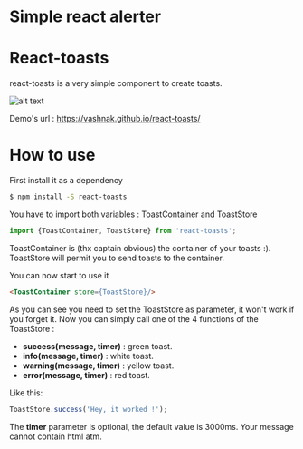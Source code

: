 Simple react alerter
==========

# React-toasts

react-toasts is a very simple component to create toasts.

![alt text](https://github.com/Vashnak/react-toasts/blob/master/demo.gif?raw=true)

Demo's url : https://vashnak.github.io/react-toasts/

# How to use

First install it as a dependency
``` sh
$ npm install -S react-toasts
```

You have to import both variables : ToastContainer and ToastStore


``` js
import {ToastContainer, ToastStore} from 'react-toasts';
```

ToastContainer is (thx captain obvious) the container of your toasts :).
ToastStore will permit you to send toasts to the container.

You can now start to use it

``` html
<ToastContainer store={ToastStore}/>
```

As you can see you need to set the ToastStore as parameter, it won't work if you forget it.
Now you can simply call one of the 4 functions of the ToastStore :

- **success(message, timer)** : green toast.
- **info(message, timer)** : white toast.
- **warning(message, timer)** : yellow toast.
- **error(message, timer)** : red toast.

Like this: 
``` js
ToastStore.success('Hey, it worked !');
```

The **timer** parameter is optional, the default value is 3000ms. Your message cannot contain html atm.

